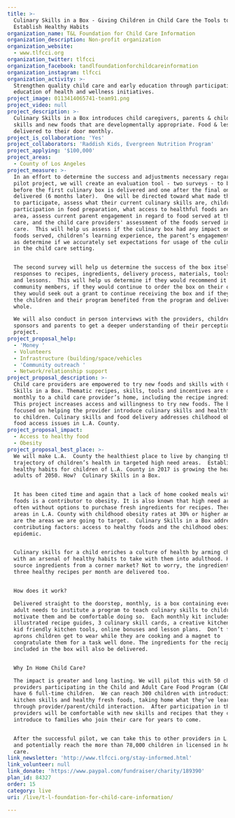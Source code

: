 ```yaml
---
title: >-
  Culinary Skills in a Box - Giving Children in Child Care the Tools to
  Establish Healthy Habits
organization_name: T&L Foundation for Child Care Information
organization_description: Non-profit organization
organization_website:
  - www.tlfcci.org
organization_twitter: tlfcci
organization_facebook: tandlfoundationforchildcareinformation
organization_instagram: tlfcci
organization_activity: >-
  Strengthen quality child care and early education through participation in and
  education of health and wellness initiatives.
project_image: 0113414065741-team91.png
project_video: null
project_description: >-
  Culinary Skills in a Box introduces child caregivers, parents & children to
  skills and new foods that are developmentally appropriate. Food & lessons
  delivered to their door monthly.
project_is_collaboration: 'Yes'
project_collaborators: 'Raddish Kids, Evergreen Nutrition Program'
project_applying: '$100,000'
project_areas:
  - County of Los Angeles
project_measure: >-
  In an effort to determine the success and adjustments necessary regarding this
  pilot project, we will create an evaluation tool - two surveys - to be taken
  before the first culinary box is delivered and one after the final one is
  delivered (6 months later).  One will be directed toward what made them want
  to participate, assess what their current culinary skills are, children’s
  participation in food preparation, what access to healthful foods are in their
  area, assess current parent engagement in regard to food served at the child
  care, and the child care providers' assessment of the foods served in her
  care.  This will help us assess if the culinary box had any impact on the
  foods served, children’s learning experience, the parent’s engagement as well
  as determine if we accurately set expectations for usage of the culinary box
  in the child care setting.  


  The second survey will help us determine the success of the box itself -
  responses to recipes, ingredients, delivery process, materials, tools, themes
  and lessons.  This will help us determine if they would recommend it to other
  community members, if they would continue to order the box on their own, if
  they would seek out a grant to continue receiving the box and if they thought
  the children and their program benefited from the program and delivery as a
  whole. 

  We will also conduct in person interviews with the providers, children,
  sponsors and parents to get a deeper understanding of their perceptions of the
  project.
project_proposal_help:
  - 'Money '
  - Volunteers
  - Infrastructure (building/space/vehicles
  - 'Community outreach '
  - Network/relationship support
project_proposal_description: >-
  Child care providers are empowered to try new foods and skills with Culinary
  Skills in a Box. Thematic recipes, skills, tools and incentives are delivered
  monthly to a child care provider’s home, including the recipe ingredients!
  This project increases access and willingness to try new foods. The box is 
  focused on helping the provider introduce culinary skills and healthful foods
  to children. Culinary skills and food delivery addresses childhood obesity and
  food access issues in L.A. County.
project_proposal_impact:
  - Access to healthy food
  - Obesity
project_proposal_best_place: >-
  We will make L.A.  County the healthiest place to live by changing the
  trajectory of children’s health in targeted high need areas.  Establishing
  healthy habits for children of L.A. County in 2017 is growing the healthy
  adults of 2050. How?  Culinary Skills in a Box. 


  It has been cited time and again that a lack of home cooked meals with fresh
  foods is a contributor to obesity. It is also known that high need areas are
  often without options to purchase fresh ingredients for recipes. There are 11
  areas in L.A. County with childhood obesity rates at 30% or higher and these
  are the areas we are going to target.  Culinary Skills in a Box addresses both
  contributing factors: access to healthy foods and the childhood obesity
  epidemic.


  Culinary skills for a child enriches a culture of health by arming children
  with an arsenal of healthy habits to take with them into adulthood. Hard to
  source ingredients from a corner market? Not to worry, the ingredients for
  three healthy recipes per month are delivered too.


  How does it work?

  Delivered straight to the doorstep, monthly, is a box containing everything an
  adult needs to institute a program to teach culinary skills to children,
  motivate them and be comfortable doing so.  Each monthly kit includes 3
  illustrated recipe guides, 3 culinary skill cards, a creative kitchen project,
  kid friendly kitchen tools, online bonuses and lesson plans.  Don’t forget the
  aprons children get to wear while they are cooking and a magnet to
  congratulate them for a task well done. The ingredients for the recipes
  included in the box will also be delivered.


  Why In Home Child Care? 

  The impact is greater and long lasting. We will pilot this with 50 child care
  providers participating in the Child and Adult Care Food Program (CACFP) who
  have 6 full-time children.  We can reach 300 children with introductions to
  kitchen skills and healthy fresh foods, taking home what they’ve learned
  through provider/parent/child interaction.  After participation in the project
  providers will be comfortable with new skills and recipes that they can
  introduce to families who join their care for years to come.


  After the successful pilot, we can take this to other providers in L.A. county
  and potentially reach the more than 78,000 children in licensed in home child
  care.
link_newsletter: 'http://www.tlfcci.org/stay-informed.html'
link_volunteer: null
link_donate: 'https://www.paypal.com/fundraiser/charity/189390'
plan_id: 84327
order: 15
category: live
uri: /live/t-l-foundation-for-child-care-information/

---
```

